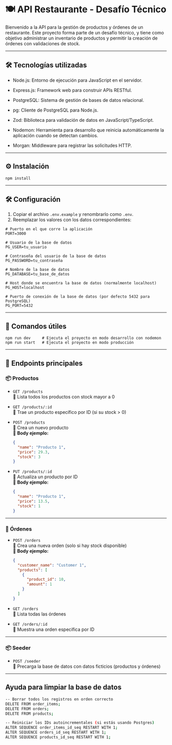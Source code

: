 
# 🍽️ API Restaurante - Desafío Técnico

Bienvenido a la API para la gestión de productos y órdenes de un restaurante. Este proyecto forma parte de un desafío técnico, y tiene como objetivo administrar un inventario de productos y permitir la creación de órdenes con validaciones de stock.

---
 
## 🛠️ Tecnologías utilizadas
- Node.js: Entorno de ejecución para JavaScript en el servidor.

- Express.js: Framework web para construir APIs RESTful.

- PostgreSQL: Sistema de gestión de bases de datos relacional.

- pg: Cliente de PostgreSQL para Node.js.

- Zod: Biblioteca para validación de datos en JavaScript/TypeScript.

- Nodemon: Herramienta para desarrollo que reinicia automáticamente la aplicación cuando se detectan cambios.

- Morgan: Middleware para registrar las solicitudes HTTP.

---

## ⚙️ Instalación

```
npm install
```

---

## 🛠️ Configuración 

1. Copiar el archivo `.env.example` y renombrarlo como `.env`.
2. Reemplazar los valores con los datos correspondientes:

```env
# Puerto en el que corre la aplicación
PORT=3000

# Usuario de la base de datos
PG_USER=tu_usuario

# Contraseña del usuario de la base de datos
PG_PASSWORD=tu_contraseña

# Nombre de la base de datos
PG_DATABASE=tu_base_de_datos

# Host donde se encuentra la base de datos (normalmente localhost)
PG_HOST=localhost

# Puerto de conexión de la base de datos (por defecto 5432 para PostgreSQL)
PG_PORT=5432
```

---

## 🚀 Comandos útiles

```
npm run dev     # Ejecuta el proyecto en modo desarrollo con nodemon
npm run start   # Ejecuta el proyecto en modo producción
```

---

## 📡 Endpoints principales

### 📦 Productos

- `GET /products`  
  🔹 Lista todos los productos con stock mayor a 0

- `GET /products/:id`  
  🔹 Trae un producto específico por ID (si su stock > 0)

- `POST /products`  
  🔹 Crea un nuevo producto  
  📝 **Body ejemplo:**
  ```json
  {
    "name": "Producto 1",
    "price": 29.3,
    "stock": 3
  }
  ```

- `PUT /products/:id`  
  🔹 Actualiza un producto por ID  
  📝 **Body ejemplo:**
  ```json
  {
    "name": "Producto 1",
    "price": 13.5,
    "stock": 1
  }
  ```

---

### 🧾 Órdenes

- `POST /orders`  
  🔹 Crea una nueva orden (solo si hay stock disponible)  
  📝 **Body ejemplo:**
  ```json
  {
    "customer_name": "Customer 1",
    "products": [
      {
        "product_id": 10,
        "amount": 1
      }
    ]
  }
  ```

- `GET /orders`  
  🔹 Lista todas las órdenes

- `GET /orders/:id`  
  🔹 Muestra una orden específica por ID

---

### 📦 Seeder

- `POST /seeder`  
  🔹 Precarga la base de datos con datos ficticios (productos y órdenes)

---

## Ayuda para limpiar la base de datos

```bash
-- Borrar todos los registros en orden correcto
DELETE FROM order_items;
DELETE FROM orders;
DELETE FROM products;

-- Reiniciar los IDs autoincrementales (si estás usando Postgres)
ALTER SEQUENCE order_items_id_seq RESTART WITH 1;
ALTER SEQUENCE orders_id_seq RESTART WITH 1;
ALTER SEQUENCE products_id_seq RESTART WITH 1;
```
